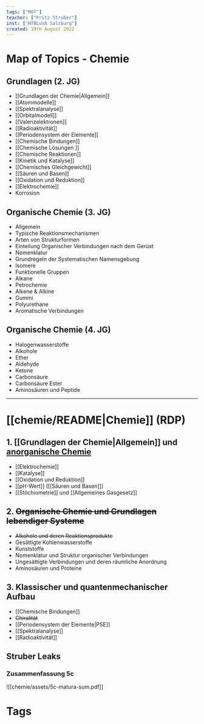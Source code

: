 ```yaml
---
tags: ["MOT"]
teacher: ["Fritz Struber"]
inst: ["HTBLuVA Salzburg"]
created: 19th August 2022
---
```

# Map of Topics - Chemie
## Grundlagen (2. JG)
 - [[Grundlagen  der Chemie|Allgemein]]
 - [[Atommodelle]]
 - [[Spektralanalyse]]
 - [[Orbitalmodell]]
 - [[Valenzelektronen]]
 - [[Radioaktivität]]
 - [[Periodensystem der Elemente]]
 - [[Chemische Bindungen]]
 - [[Chemische Lösungen ]]
 - [[Chemische Reaktionen]]
 - [[Kinetik und Katalyse]]
 - [[Chemisches Gleichgewicht]]
 - [[Säuren und Basen]]
 - [[Oxidation und Reduktion]]
 - [[Elektrochemie]]
 - Korrosion

## Organische Chemie (3. JG)
 - Allgemein
 - Typische Reaktionsmechanismen
 - Arten von Strukturformen
 - Einteilung Organischer Verbindungen nach dem Gerüst
 - Nomenklatur
 - Grundregeln der Systematischen Namensgebung
 - Isomere
 - Funktionelle Gruppen
 - Alkane
 - Petrochemie
 - Alkene & Alkine
 - Gummi
 - Polyurethane
 - Aromatische Verbindungen

## Organische Chemie (4. JG)
 - Halogenwasserstoffe
 - Alkohole
 - Ether
 - Aldehyde
 - Ketone
 - Carbonsäure
 - Carbonsäure Ester
 - Aminosäuren und Peptide

---



# [[chemie/README|Chemie]] (RDP)
## 1. [[Grundlagen  der Chemie|Allgemein]] und [anorganische Chemie](https://de.wikipedia.org/wiki/Anorganische_Chemie)
 - [[Elektrochemie]]
 - [[Katalyse]]
 - [[Oxidation und Reduktion]]
 - [[pH-Wert]] ([[Säuren und Basen]])
 - [[Stöchiometrie]] und [[Allgemeines Gasgesetz]]

## 2. ~~Organische Chemie und Grundlagen lebendiger Systeme~~
 - ~~Alkohole und deren Reaktionsprodukte~~
 - Gesättigte Kohlenwasserstoffe
 - Kunststoffe
 - Nomenklatur und Struktur organischer Verbindungen 
 - Ungesättigte Verbindungen und deren räumliche Anordnung
 - Aminosäuren und Proteine
 
## 3. Klassischer und quantenmechanischer Aufbau
 - [[Chemische Bindungen]]
 - ~~Chiralität~~
 - [[Periodensystem der Elemente|PSE]]
 - [[Spektralanalyse]]
 - [[Radioaktivität]]

## Struber Leaks
### Zusammenfassung 5c 
![[chemie/assets/5c-matura-sum.pdf]]

# Tags